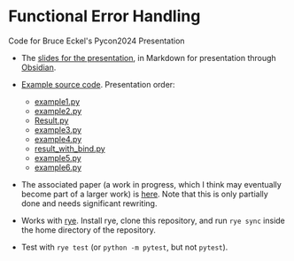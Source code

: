 # Functional Error Handling
Code for Bruce Eckel's Pycon2024 Presentation

- The [slides for the presentation](https://github.com/BruceEckel/functional_error_handling/blob/main/Slides.md), in Markdown for presentation through [Obsidian](https://obsidian.md/).

- [Example source code](https://github.com/BruceEckel/functional_error_handling/tree/main/src/functional_error_handling). Presentation order:
    - [example1.py](https://github.com/BruceEckel/functional_error_handling/blob/main/src/functional_error_handling/example1.py)
    - [example2.py](https://github.com/BruceEckel/functional_error_handling/blob/main/src/functional_error_handling/example2.py)
    - [Result.py](https://github.com/BruceEckel/functional_error_handling/blob/main/src/functional_error_handling/result.py)
    - [example3.py](https://github.com/BruceEckel/functional_error_handling/blob/main/src/functional_error_handling/example3.py)
    - [example4.py](https://github.com/BruceEckel/functional_error_handling/blob/main/src/functional_error_handling/example4.py)
    - [result_with_bind.py](https://github.com/BruceEckel/functional_error_handling/blob/main/src/functional_error_handling/result_with_bind.py)
    - [example5.py](https://github.com/BruceEckel/functional_error_handling/blob/main/src/functional_error_handling/example5.py)
    - [example6.py](https://github.com/BruceEckel/functional_error_handling/blob/main/src/functional_error_handling/example6.py)

- The associated paper (a work in progress, which I think may eventually become part of a larger work) is [here](https://github.com/BruceEckel/functional_error_handling/blob/main/Functional%20Error%20Handling.md). Note that this is only partially done and needs significant rewriting.

- Works with [rye](https://rye-up.com/). Install rye, clone this repository, and run `rye sync` inside the home directory of the repository.

- Test with `rye test` (or `python -m pytest`, but not `pytest`).
